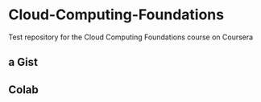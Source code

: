 # Cloud-Computing-Foundations
Test repository for the Cloud Computing Foundations course on Coursera

## a Gist

## Colab

